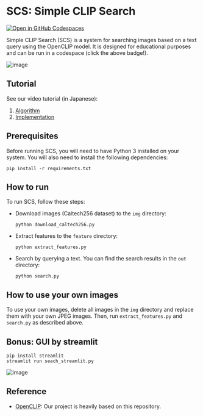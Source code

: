 # SCS: Simple CLIP Search

[![Open in GitHub Codespaces](https://github.com/codespaces/badge.svg)](https://codespaces.new/matsui528/scs)

Simple CLIP Search (SCS) is a system for searching images based on a text query using the OpenCLIP model. It is designed for educational purposes and can be run in a codespace (click the above badge!).


![image](https://github.com/matsui528/scs/assets/2842345/8382fade-3e8e-4c98-b868-0457d51770ff)

## Tutorial
See our video tutorial (in Japanese):
1. [Algorithm](https://www.youtube.com/watch?v=RIMkLikJr_w)
1. [Implementation](https://www.youtube.com/watch?v=CqvosCORZhc)

## Prerequisites
Before running SCS, you will need to have Python 3 installed on your system. You will also need to install the following dependencies:

```console
pip install -r requirements.txt
```

## How to run
To run SCS, follow these steps:
- Download images (Caltech256 dataset) to the `img` directory:
  ```console
  python download_caltech256.py
  ```
- Extract features to the `feature` directory:
  ```console
  python extract_features.py
  ```
- Search by querying a text. You can find the search results in the `out` directory:
  ```console
  python search.py
  ```

## How to use your own images
To use your own images, delete all images in the `img` directory and replace them with your own JPEG images. Then, run `extract_features.py` and `search.py` as described above.


## Bonus: GUI by streamlit
```console
pip install streamlit
streamlit run seach_streamlit.py
```
![image](https://github.com/matsui528/scs/assets/2842345/82af0525-c028-488a-bbc0-afc8fed2644e)



## Reference
- [OpenCLIP](https://github.com/mlfoundations/open_clip): Our project is heavily based on this repository.
